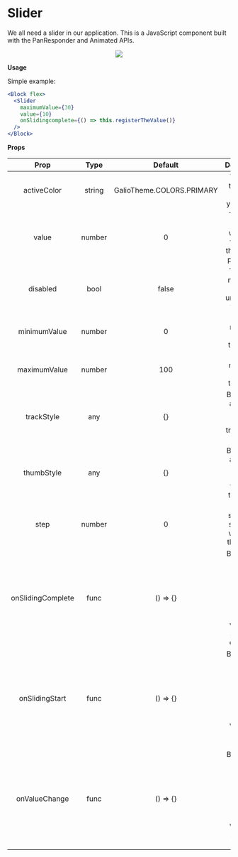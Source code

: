 # Slider

We all need a slider in our application. This is a JavaScript component built with the PanResponder and Animated APIs.

<p align="center">
 <img src="https://i.imgur.com/sp42kcd.png" />
</p>

**Usage**

Simple example:
```jsx
<Block flex>
  <Slider
    maximumValue={30}
    value={10}
    onSlidingcomplete={() => this.registerTheValue()}
  />
</Block>
```

**Props**

|        Prop       |  Type  |  Default |                                            Description                                           |
|:-----------------:|:------:|:--------:|:------------------------------------------------------------------------------------------------:|
|       activeColor       | string |     GalioTheme.COLORS.PRIMARY    |                 This sets the active color of your slider.                |
|       value       | number |     0    |                 The initial value at which the thumb of the slider is positioned                 |
|      disabled     |  bool  |   false  |                         This prop makes the slider unusable to the user.                         |
|    minimumValue   | number |     0    |                              Sets the minimum value for the Slider.                              |
|    maximumValue   | number |    100   |                              Sets the maximum value for the Slider.                              |
|     trackStyle    |   any  |    {}    |                    By passing an object you can style the track of the Slider.                   |
|     thumbStyle    |   any  |    {}    |                    By passing an object you can style the thumb of the Slider.                   |
|        step       | number |     0    |                      This is a stepper. It sets fixed values for the thumb.                      |
| onSlidingComplete |  func  | () => {} | By passing an arrow function you can decide what is going to happen when the Sliding is complete |
|   onSlidingStart  |  func  | () => {} |    By passing an arrow function you can decide what is going to happen when the Sliding starts   |
|   onValueChange   |  func  | () => {} |  By passing an arrow function you can decide what is going to happen when the Sliding is moving. |
